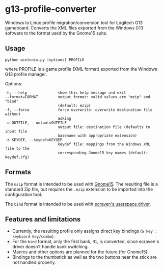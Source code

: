 g13-profile-converter
===========

Windows to Linux profile migration/conversion tool for Logitech G13 gameboard.  Converts
the XML files exported from the Windows G13 software to the format used by the
Gnome15 suite.


Usage
-----

    python wintonix.py [options] PROFILE

where PROFILE is a game profile (XML format) exported from the Windows G13
profile manager.

Options:

    -h, --help              show this help message and exit
    --format=FORMAT         output format: valid values are "mzip" and "bind"
                            (default: mzip)
    -f, --force             force overwrite: overwrite destination file without
                            asking
    -o OUTFILE, --output=OUTFILE
                            output file: destination file (defaults to input file
                            basename with appropriate extension)
    -k KEYDEF, --keydef=KEYDEF
                            keydef file: mappings from the Windows XML file to the
                            corresponding Gnome15 key names (default: keydef.cfg)

Formats
-------
The `mzip` format is intended to be used with [Gnome15](https://projects.russo79.com/projects/gnome15).
The resulting file is a standard Zip file, but requires the `.mzip` extension to be imported into the configuration tool.

The `bind` format is intended to be used with [ecraven's userspace driver](https://github.com/ecraven/g13).

Features and limitations
------------------------
- Currently, the resulting profile only assigns direct key bindings (`G key : keyboard key/combo`).
- For the `bind` format, only the first bank, `M1`, is converted, since ecraven's driver doesn't handle bank switching.
- Macros and other options are planned for the future (for Gnome15).
- Bindings to the thumbstick as well as the two buttons near the stick are not handled properly.
